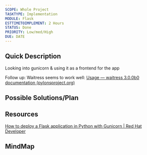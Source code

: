 ```yaml
---
SCOPE: Whole Project
TASKTYPE: Implementation
MODULE: Flask
ESTTIMETOIMPLEMENT: 2 Hours
STATUS: Done
PRIORITY: Low/med/High
DUE: DATE
---
```



## Quick Description

Looking into gunicorn & using it as a frontend for the app

Follow up: Waitress seems to work well:
[Usage — waitress 3.0.0b0 documentation (pylonsproject.org)](https://docs.pylonsproject.org/projects/waitress/en/latest/usage.html)

## Possible Solutions/Plan


## Resources

[How to deploy a Flask application in Python with Gunicorn | Red Hat Developer](https://developers.redhat.com/articles/2023/08/17/how-deploy-flask-application-python-gunicorn)

## MindMap